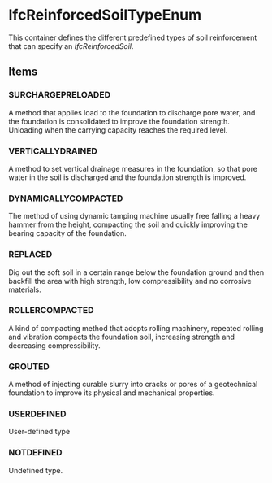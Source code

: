 # IfcReinforcedSoilTypeEnum

This container defines the different predefined types of soil reinforcement that can specify an _IfcReinforcedSoil_.
<!-- end of short definition -->

## Items

### SURCHARGEPRELOADED
A method that applies load to the foundation to discharge pore water, and the foundation is consolidated to improve the foundation strength. Unloading when the carrying capacity reaches the required level.

### VERTICALLYDRAINED
A method to set vertical drainage measures in the foundation, so that pore water in the soil is discharged and the foundation strength is improved.

### DYNAMICALLYCOMPACTED
The method of using dynamic tamping machine usually free falling a heavy hammer from the height, compacting the soil and quickly improving the bearing capacity of the foundation.

### REPLACED
Dig out the soft soil in a certain range below the foundation ground and then backfill the area with high strength, low compressibility and no corrosive materials.

### ROLLERCOMPACTED
A kind of compacting method that adopts rolling machinery, repeated rolling and vibration compacts the foundation soil, increasing strength and decreasing compressibility.

### GROUTED
A method of injecting curable slurry into cracks or pores of a geotechnical foundation to improve its physical and mechanical properties.

### USERDEFINED
User-defined type

### NOTDEFINED
Undefined type.
